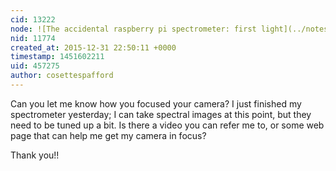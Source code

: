 ```yaml
---
cid: 13222
node: ![The accidental raspberry pi spectrometer: first light](../notes/khufkens/04-29-2015/the-accidental-raspberry-pi-spectrometer-first-light)
nid: 11774
created_at: 2015-12-31 22:50:11 +0000
timestamp: 1451602211
uid: 457275
author: cosettespafford
---
```


Can you let me know how you focused your camera? I just finished my spectrometer yesterday; I can take spectral images at this point, but they need to be tuned up a bit. Is there a video you can refer me to, or some web page that can help me get my camera in focus? 
 
Thank you!!